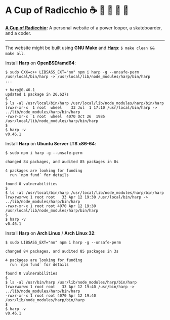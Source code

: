 # A Cup of Radicchio :coffee: :small_blue_diamond: :small_orange_diamond: :small_blue_diamond: :small_orange_diamond:

**[A Cup of Radicchio](https://rgolubtsov.github.io "A Cup of Radicchio: A personal website of a power looper, a skateboarder, and a coder"):** A personal website of a power looper, a skateboarder, and a coder.

---

The website might be built using **GNU Make** and **[Harp](https://github.com/sintaxi/harp "Harp, the static web server with built-in preprocessing")**: `$ make clean && make all`.

Install **Harp** on **OpenBSD/amd64**:

```
$ sudo CXX=c++ LIBSASS_EXT="no" npm i harp -g --unsafe-perm
/usr/local/bin/harp -> /usr/local/lib/node_modules/harp/bin/harp
...

+ harp@0.46.1
updated 1 package in 20.627s
$
$ ls -al /usr/local/bin/harp /usr/local/lib/node_modules/harp/bin/harp
lrwxr-xr-x  1 root  wheel    33 Jul  1 17:10 /usr/local/bin/harp -> ../lib/node_modules/harp/bin/harp
-rwxr-xr-x  1 root  wheel  4070 Oct 26  1985 /usr/local/lib/node_modules/harp/bin/harp
$
$ harp -v
v0.46.1
```

Install **Harp** on **Ubuntu Server LTS x86-64**:

```
$ sudo npm i harp -g --unsafe-perm

changed 84 packages, and audited 85 packages in 8s

4 packages are looking for funding
  run `npm fund` for details

found 0 vulnerabilities
$
$ ls -al /usr/local/bin/harp /usr/local/lib/node_modules/harp/bin/harp
lrwxrwxrwx 1 root root   33 Apr 12 19:30 /usr/local/bin/harp -> ../lib/node_modules/harp/bin/harp
-rwxr-xr-x 1 root root 4070 Apr 12 19:30 /usr/local/lib/node_modules/harp/bin/harp
$
$ harp -v
v0.46.1
```

Install **Harp** on **Arch Linux** / **Arch Linux 32**:

```
$ sudo LIBSASS_EXT="no" npm i harp -g --unsafe-perm

changed 84 packages, and audited 85 packages in 3s

4 packages are looking for funding
  run `npm fund` for details

found 0 vulnerabilities
$
$ ls -al /usr/bin/harp /usr/lib/node_modules/harp/bin/harp
lrwxrwxrwx 1 root root   33 Apr 12 19:40 /usr/bin/harp -> ../lib/node_modules/harp/bin/harp
-rwxr-xr-x 1 root root 4070 Apr 12 19:40 /usr/lib/node_modules/harp/bin/harp
$
$ harp -v
v0.46.1
```
